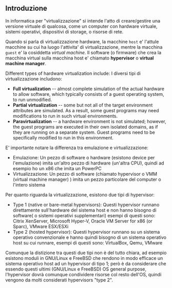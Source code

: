 ## Introduzione 

In informatica per "virtualizzazione" si intende l'atto di 
creare/gestire una versione virtuale di qualcosa, come un 
computer con hardware virtuale, sistemi operativi, dispositivi di 
storage, o risorse di rete.

Quando si parla di virtualizzazione hardware, la macchine `host` e' l'attule
macchine su cui ha luogo l'attivita' di virtualizzazione, mentre la macchina
`guest` e' la cosiddetta *virtual machine*.
Il software (o firmware) che crea la macchina virtual sulla macchina host e'
chiamato **hypervisor** o **virtual machine manager**.

Different types of hardware virtualization include:
I diversi tipi di virtualizzazione includono:

* **Full virtualization** -- almost complete simulation of the actual 
  hardware to allow software, which typically consists of a guest 
  operating system, to run unmodified. 
* **Partial virtualization** -- some but not all of the target 
  environment attributes are simulated. As a result, some guest 
  programs may need modifications to run in such virtual 
  environments. 
* **Paravirtualization** -- a hardware environment is not simulated; 
  however, the guest programs are executed in their own isolated 
  domains, as if they are running on a separate system. Guest 
  programs need to be specifically modified to run in this 
  environment. 

E' importante notare la differenza tra emulazione e virtualizzazione:

* Emulazione: Un pezzo di software o hardware (esistono device 
  per l'emulazione) imita un'altro pezzo di hardware (un'altra 
  CPU), quindi ad esempio ho un x86 che imita un PowerPC
* Virtualizzazione: Un pezzo di software (chiamato hypervisor o 
  VMM (virtual machine manager) ) imita un pezzo particolare del 
  computer o l'intero sistema

Per quanto riguarda la virtualizzazione, esistono due tipi di 
hypervisor:

* Type 1 (native or bare-metal hypervisors): Questi hypervisor 
  runnano direttamente sull'hardware del sistema host e non hanno 
  bisogno di software( o sistemi operativi supplementari) esempi 
  di questi sono: Citrix XenServer, Microsoft Hyper-V, Oracle VM 
  Server for x86 (or Sparc), VMware ESX/ESXi
* Type 2 (hosted hypervisor): Questi hypervisor runnano su un 
  sistema operativo convenzionale e hanno quindi bisogno di un 
  sistema operativo host su cui runnare, esempi di questi sono: 
  VirtualBox, Qemu, VMware

Comunque la distizione tra questi due tipi non è del tutto 
chiara, ad esempio esistono moduli in GNU/Linux e FreeBSD che 
rendono in modo efficace un sistema operativo host ad un 
hypervisor di tipo 1; però è da considerare che essendo questi 
ultimi (GNU/Linux e FreeBSD) OS general purpose, l'hypervisor 
dovrà comunque condividere risorse col resto dell'OS, quindi 
vengono da molti considerati hypervisors "type 2".

